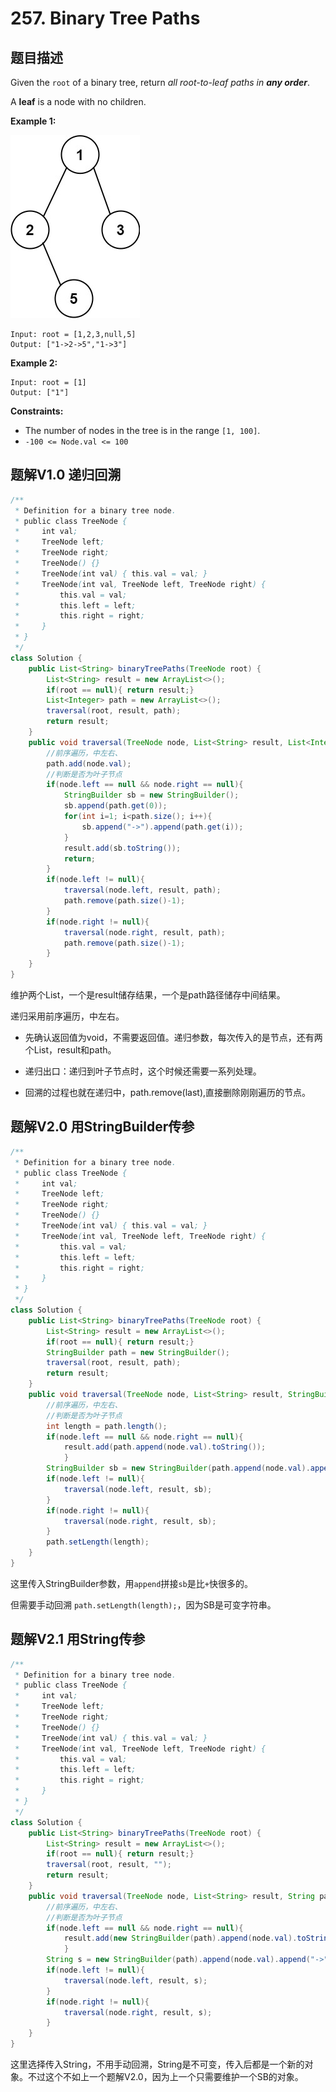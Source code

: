 # 257. Binary Tree Paths

## 题目描述

Given the `root` of a binary tree, return *all root-to-leaf paths in **any order***.

A **leaf** is a node with no children.

 

**Example 1:**

![img](./257-Binary_Tree_Paths.assets/paths-tree.jpg)

```
Input: root = [1,2,3,null,5]
Output: ["1->2->5","1->3"]
```

**Example 2:**

```
Input: root = [1]
Output: ["1"]
```

 

**Constraints:**

- The number of nodes in the tree is in the range `[1, 100]`.
- `-100 <= Node.val <= 100`

## 题解V1.0 递归回溯

```java
/**
 * Definition for a binary tree node.
 * public class TreeNode {
 *     int val;
 *     TreeNode left;
 *     TreeNode right;
 *     TreeNode() {}
 *     TreeNode(int val) { this.val = val; }
 *     TreeNode(int val, TreeNode left, TreeNode right) {
 *         this.val = val;
 *         this.left = left;
 *         this.right = right;
 *     }
 * }
 */
class Solution {
    public List<String> binaryTreePaths(TreeNode root) {
        List<String> result = new ArrayList<>();
        if(root == null){ return result;}
        List<Integer> path = new ArrayList<>();
        traversal(root, result, path);
        return result;
    }
    public void traversal(TreeNode node, List<String> result, List<Integer> path){
        //前序遍历，中左右、
        path.add(node.val);
        //判断是否为叶子节点
        if(node.left == null && node.right == null){
            StringBuilder sb = new StringBuilder();
            sb.append(path.get(0));
            for(int i=1; i<path.size(); i++){
                sb.append("->").append(path.get(i));
            }
            result.add(sb.toString());
            return;
        }
        if(node.left != null){
            traversal(node.left, result, path);
            path.remove(path.size()-1);
        }
        if(node.right != null){
            traversal(node.right, result, path);
            path.remove(path.size()-1);
        }
    }
}
```

维护两个List，一个是result储存结果，一个是path路径储存中间结果。

递归采用前序遍历，中左右。

- 先确认返回值为void，不需要返回值。递归参数，每次传入的是节点，还有两个List，result和path。

- 递归出口：递归到叶子节点时，这个时候还需要一系列处理。
- 回溯的过程也就在递归中，path.remove(last),直接删除刚刚遍历的节点。



## 题解V2.0 用StringBuilder传参

```java
/**
 * Definition for a binary tree node.
 * public class TreeNode {
 *     int val;
 *     TreeNode left;
 *     TreeNode right;
 *     TreeNode() {}
 *     TreeNode(int val) { this.val = val; }
 *     TreeNode(int val, TreeNode left, TreeNode right) {
 *         this.val = val;
 *         this.left = left;
 *         this.right = right;
 *     }
 * }
 */
class Solution {
    public List<String> binaryTreePaths(TreeNode root) {
        List<String> result = new ArrayList<>();
        if(root == null){ return result;}
        StringBuilder path = new StringBuilder();
        traversal(root, result, path);
        return result;
    }
    public void traversal(TreeNode node, List<String> result, StringBuilder path){
        //前序遍历，中左右、
        //判断是否为叶子节点
        int length = path.length();
        if(node.left == null && node.right == null){
            result.add(path.append(node.val).toString());
            }
        StringBuilder sb = new StringBuilder(path.append(node.val).append("->"));
        if(node.left != null){
            traversal(node.left, result, sb);
        }
        if(node.right != null){
            traversal(node.right, result, sb);
        }
        path.setLength(length);
    }
}
```

这里传入StringBuilder参数，用`append`拼接`sb`是比`+`快很多的。

但需要手动回溯 `path.setLength(length);`，因为SB是可变字符串。

## 题解V2.1 用String传参

```java
/**
 * Definition for a binary tree node.
 * public class TreeNode {
 *     int val;
 *     TreeNode left;
 *     TreeNode right;
 *     TreeNode() {}
 *     TreeNode(int val) { this.val = val; }
 *     TreeNode(int val, TreeNode left, TreeNode right) {
 *         this.val = val;
 *         this.left = left;
 *         this.right = right;
 *     }
 * }
 */
class Solution {
    public List<String> binaryTreePaths(TreeNode root) {
        List<String> result = new ArrayList<>();
        if(root == null){ return result;}
        traversal(root, result, "");
        return result;
    }
    public void traversal(TreeNode node, List<String> result, String path){
        //前序遍历，中左右、
        //判断是否为叶子节点
        if(node.left == null && node.right == null){
            result.add(new StringBuilder(path).append(node.val).toString());
            }
        String s = new StringBuilder(path).append(node.val).append("->").toString();
        if(node.left != null){
            traversal(node.left, result, s);
        }
        if(node.right != null){
            traversal(node.right, result, s);
        }
    }
}
```

这里选择传入String，不用手动回溯，String是不可变，传入后都是一个新的对象。不过这个不如上一个题解V2.0，因为上一个只需要维护一个SB的对象。